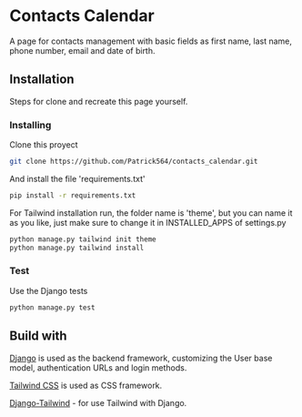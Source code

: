 # Contacts Calendar

A page for contacts management with basic fields as first name, last name,
phone number, email and date of birth.

## Installation

Steps for clone and recreate this page yourself.

### Installing

Clone this proyect

```bash
git clone https://github.com/Patrick564/contacts_calendar.git
```

And install the file 'requirements.txt'

```bash
pip install -r requirements.txt
```

For Tailwind installation run, the folder name is 'theme', but you can name it
as you like, just make sure to change it in INSTALLED_APPS of settings.py

```bash
python manage.py tailwind init theme
python manage.py tailwind install
```

### Test

Use the Django tests

```bash
python manage.py test
```

## Build with

[Django](https://github.com/django/django) is used as the backend framework,
customizing the User base model, authentication URLs and login methods.

[Tailwind CSS](https://github.com/tailwindcss/tailwindcss) is used as CSS framework.

[Django-Tailwind](https://pypi.org/project/django-tailwind/) - for use Tailwind with Django.

